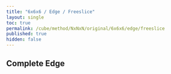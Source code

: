 ```yaml
---
title: "6x6x6 / Edge / Freeslice"
layout: single
toc: true
permalink: /cube/method/NxNxN/original/6x6x6/edge/freeslice
published: true
hidden: false
---
```


<head>
  <base target="_blank">
  <style>
    .twisty-wrapper {
      margin        : 20px 0px;
    }
    twisty-player {
      visualization : "3D"
      background    : "checkered-transparent";
      hint-facelets : "floating";
      width         : 350px;
      height        : 400px;
    }
  </style>
  <script
    src   = "https://cdn.cubing.net/js/cubing/twisty"
    type  = "module"
    defer
  ></script>
</head>



## Complete Edge

<div class="twisty-wrapper">
  <twisty-player
    puzzle                    = "6x6x6"
    experimental-stickering   = "F2L"
    alg                       = "R' D R 3U R' U R R U' R' 3D' U R' F R F' 4u' R U R'"
    experimental-setup-alg    = "2U 2D R U R' L' U' L y R U' R' y F' U F y2 R U' R' U L' U L 2U 2D2 R' D R L D' L' y2 D' F D' F' L D' L' 2U 2D2 R' D R L D L' 2U2 2D y2 R' D R L D' L' 2U' 2D2 R U R' L' U' L y2 R U' R' L' U2 L y2
F B 3U 3D R U R' L' U' L y2
R U' R' D' F L' F' L y2 F' R F R'
3U 3D2 2U' R U R' L U' L' y2 F L' F' L y2 D F L' F' L F' R F R'
2U' 3D' 2D2 y2 F R' F' R L F' L' F y2 F' L F L' R' F R F' 2U 3D 2D2"
    experimental-setup-anchor = "start"
    tempo-scale               = "1.3"
  ></twisty-player>
</div>
